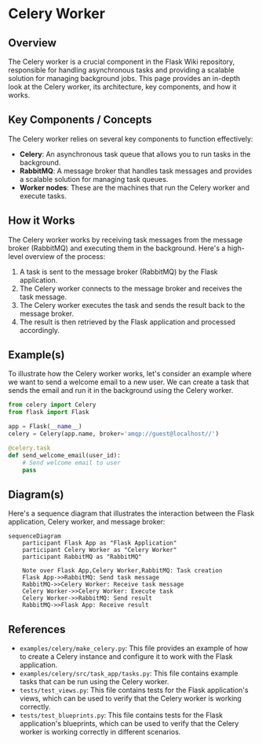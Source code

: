 # Celery Worker
## Overview
The Celery worker is a crucial component in the Flask Wiki repository, responsible for handling asynchronous tasks and providing a scalable solution for managing background jobs. This page provides an in-depth look at the Celery worker, its architecture, key components, and how it works.

## Key Components / Concepts
The Celery worker relies on several key components to function effectively:
* **Celery**: An asynchronous task queue that allows you to run tasks in the background.
* **RabbitMQ**: A message broker that handles task messages and provides a scalable solution for managing task queues.
* **Worker nodes**: These are the machines that run the Celery worker and execute tasks.

## How it Works
The Celery worker works by receiving task messages from the message broker (RabbitMQ) and executing them in the background. Here's a high-level overview of the process:
1. A task is sent to the message broker (RabbitMQ) by the Flask application.
2. The Celery worker connects to the message broker and receives the task message.
3. The Celery worker executes the task and sends the result back to the message broker.
4. The result is then retrieved by the Flask application and processed accordingly.

## Example(s)
To illustrate how the Celery worker works, let's consider an example where we want to send a welcome email to a new user. We can create a task that sends the email and run it in the background using the Celery worker.

```python
from celery import Celery
from flask import Flask

app = Flask(__name__)
celery = Celery(app.name, broker='amqp://guest@localhost//')

@celery.task
def send_welcome_email(user_id):
    # Send welcome email to user
    pass
```

## Diagram(s)
Here's a sequence diagram that illustrates the interaction between the Flask application, Celery worker, and message broker:
```mermaid
sequenceDiagram
    participant Flask App as "Flask Application"
    participant Celery Worker as "Celery Worker"
    participant RabbitMQ as "RabbitMQ"

    Note over Flask App,Celery Worker,RabbitMQ: Task creation
    Flask App->>RabbitMQ: Send task message
    RabbitMQ->>Celery Worker: Receive task message
    Celery Worker->>Celery Worker: Execute task
    Celery Worker->>RabbitMQ: Send result
    RabbitMQ->>Flask App: Receive result
```

## References
* `examples/celery/make_celery.py`: This file provides an example of how to create a Celery instance and configure it to work with the Flask application.
* `examples/celery/src/task_app/tasks.py`: This file contains example tasks that can be run using the Celery worker.
* `tests/test_views.py`: This file contains tests for the Flask application's views, which can be used to verify that the Celery worker is working correctly.
* `tests/test_blueprints.py`: This file contains tests for the Flask application's blueprints, which can be used to verify that the Celery worker is working correctly in different scenarios.